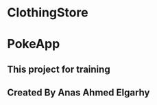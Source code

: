 # ClothingStore
# PokeApp
## This project for training
<h2> <a herf="https://www.facebook.com/anas.ahmed.elgarhy">Created By Anas Ahmed Elgarhy</a></h2>
